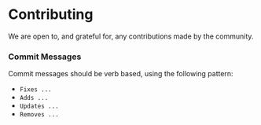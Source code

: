 # Contributing

We are open to, and grateful for, any contributions made by the community.

### Commit Messages

Commit messages should be verb based, using the following pattern:

- `Fixes ...`
- `Adds ...`
- `Updates ...`
- `Removes ...`
